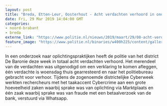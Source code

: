 ```yaml
---
layout: post
title: "Breda, Etten-Leur, Oosterhout - Acht verdachten verhoord in onderzoek naar internetoplichting"
date: Fri, 29 Mar 2019 14:04:00 GMT
categories: 
- noord-brabant 
- breda 
externe_link: "https://www.politie.nl/nieuws/2019/maart/29/08-acht-verdachten-verhoord-in-onderzoek-naar-internetoplichting.html"
feature_image: "https://www.politie.nl/binaries/w400h225/content/gallery/politie/stockfotos/cybercrime/cybercrime-online-winkelen.jpg"
---
```


In een onderzoek naar oplichtingspraktijken heeft de politie van het district De Baronie deze week in totaal acht verdachten verhoord. Het merendeel van de verdachten was uitgenodigd om een verklaring te komen afleggen, één verdachte is woensdag thuis gearresteerd en naar het politiebureau gebracht voor verhoor.
Tijdens de zogenoemde districtelijke Cyberweek werkten rechercheurs met het taakaccent Cybercrime aan een grote hoeveelheid zaken waarbij sprake was van oplichting via Marktplaats en één zaak waarbij sprake was van fraude met een betaalverzoek van de bank, verstuurd via Whatsapp.
